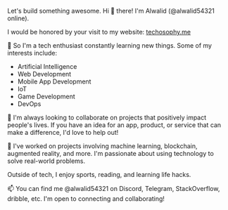 Let's build something awesome.
Hi 👋 there! I'm Alwalid (@alwalid54321 online).
           
I would be honored by your visit to my website: [techosophy.me](http://www.techosophy.me)
     
👀 So I'm a tech enthusiast constantly learning new things. Some of my interests include: 
- Artificial Intelligence
- Web Development
- Mobile App Development
- IoT 
- Game Development 
- DevOps 
    
🌱 I'm always looking to collaborate on projects that positively impact people's lives. If you have an idea for an app, product, or service that can make a difference, I'd love to help out!

💞️ I've worked on projects involving machine learning, blockchain, augmented reality, and more. I'm passionate about using technology to solve real-world problems. 

Outside of tech, I enjoy sports, reading, and learning life hacks.

📫 You can find me @alwalid54321 on Discord, Telegram, StackOverflow, dribble, etc. I'm open to connecting and collaborating!


<!---
alwalid54321/alwalid54321 is a ✨ special ✨ repository because its `README.md` (this file) appears on your GitHub profile.
You can click the Preview link to take a look at your changes.
--->

